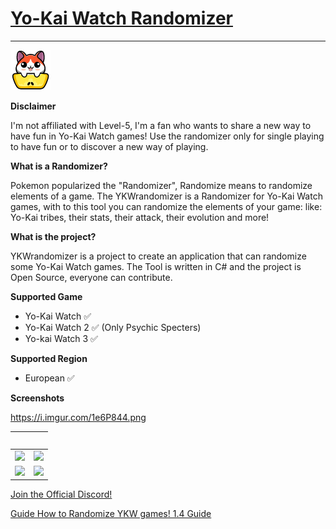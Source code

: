 # [Yo-Kai Watch Randomizer](https://github.com/Tiniifan/YKWrandomizer/releases/tag/1.1.0.0)
___________________________________________________________________________

<img src="https://github.com/Tiniifan/YKWrandomizer/blob/main/YKWrandomizer/Icon.png" width="64" height="64">

**Disclaimer**

I'm not affiliated with Level-5, I'm a fan who wants to share a new way to have fun in Yo-Kai Watch games!
Use the randomizer only for single playing to have fun or to discover a new way of playing.

**What is a Randomizer?**

Pokemon popularized the "Randomizer", Randomize means to randomize elements of a game.
The YKWrandomizer is a Randomizer for Yo-Kai Watch games, with to this tool you can randomize the elements of your game:
like: Yo-Kai tribes, their stats, their attack, their evolution and more!

**What is the project?**

YKWrandomizer is a project to create an application that can randomize some Yo-Kai Watch games.
The Tool is written in C# and the project is Open Source, everyone can contribute.

**Supported Game**
- Yo-Kai Watch ✅
- Yo-Kai Watch 2 ✅ (Only Psychic Specters)
- Yo-kai Watch 3 ✅

**Supported Region**
- European ✅

**Screenshots**

https://i.imgur.com/1e6P844.png

ㅤ | ㅤ
:-------------------------:|:------------------------:
![](https://i.imgur.com/1e6P844.png) |  ![](https://imgur.com/pXfFPHI.png)
![](https://media.discordapp.net/attachments/1087091821995360327/1115248584674254879/image.png)  |  ![](https://media.discordapp.net/attachments/1087091821995360327/1115252996796850186/image.png)

[Join the Official Discord!](https://discord.gg/3wKp5ZxA9N)

[Guide How to Randomize YKW games! 1.4 Guide](https://github.com/Tiniifan/YKWrandomizer/wiki)
